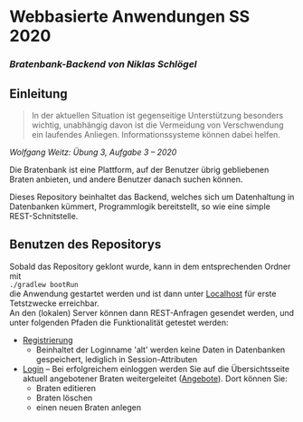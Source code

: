 # **Webbasierte Anwendungen SS 2020**
### _Bratenbank-Backend von Niklas Schlögel_


## Einleitung
> In der aktuellen Situation ist gegenseitige Unterstützung besonders wichtig, unabhängig davon ist die Vermeidung von Verschwendung ein laufendes Anliegen. 
> Informationssysteme können dabei helfen.

_Wolfgang Weitz: Übung 3, Aufgabe 3 – 2020_ 

Die Bratenbank ist eine Plattform, auf der Benutzer übrig gebliebenen Braten anbieten, und andere Benutzer danach suchen können.

Dieses Repository beinhaltet das Backend, welches sich um Datenhaltung in Datenbanken kümmert, Programmlogik bereitstellt, so wie eine simple REST-Schnitstelle.

## Benutzen des Repositorys
Sobald das Repository geklont wurde, kann in dem entsprechenden Ordner mit<br>
`./gradlew bootRun`<br>
die Anwendung gestartet werden und ist dann unter [Localhost](http://localhost:8080/) für erste Tetstzwecke erreichbar.<br>
An den (lokalen) Server können dann REST-Anfragen gesendet werden, und unter folgenden Pfaden die Funktionalität getestet werden:
* [Registrierung](http://localhost:8080/benutzer)
    * Beinhaltet der Loginname 'alt' werden keine Daten in Datenbanken gespeichert, lediglich in Session-Attributen
* [Login](http://localhost:8080/login) – Bei erfolgreichem einloggen werden Sie auf die Übersichtsseite aktuell angebotener Braten weitergeleitet ([Angebote](http://localhost:8080/angebote)). Dort können Sie:
    * Braten editieren
    * Braten löschen
    * einen neuen Braten anlegen